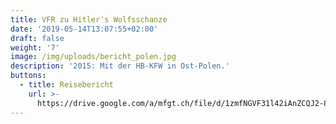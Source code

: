 ```yaml
---
title: VFR zu Hitler's Wolfsschanze
date: '2019-05-14T13:07:55+02:00'
draft: false
weight: '7'
image: /img/uploads/bericht_polen.jpg
description: '2015: Mit der HB-KFW in Ost-Polen.'
buttons:
  - title: Reisebericht
    url: >-
      https://drive.google.com/a/mfgt.ch/file/d/1zmfNGVF31l42iAnZCQJ2-8J4H04LnpZ-/view?usp=sharing
---
```


